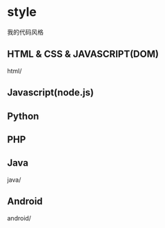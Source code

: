 # style
我的代码风格

## HTML & CSS & JAVASCRIPT(DOM)

html/

## Javascript(node.js)

## Python

## PHP

## Java

java/

## Android

android/